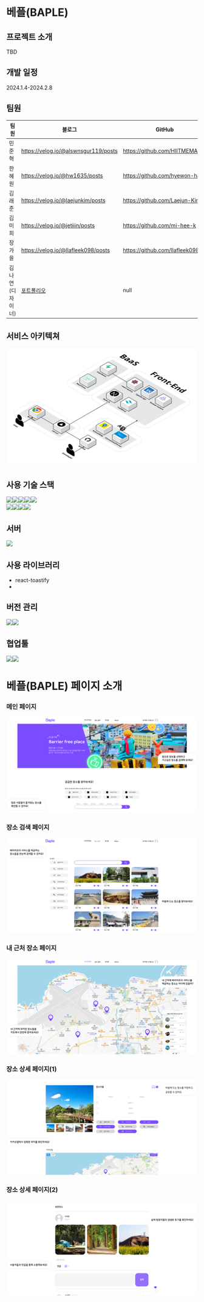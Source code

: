 # 베플(BAPLE)

## <b>프로젝트 소개</b>

TBD

## <b>개발 일정</b>

2024.1.4-2024.2.8

## <b>팀원</b>

| 팀원             | 블로그                                                                                           | GitHub                         |
| ---------------- | ------------------------------------------------------------------------------------------------ | ------------------------------ |
| 민준혁           | https://velog.io/@alswnsgur119/posts                                                             | https://github.com/HIITMEMARIO |
| 한혜원           | https://velog.io/@hw1635/posts                                                                   | https://github.com/hyewon-han  |
| 김래준           | https://velog.io/@laejunkim/posts                                                                | https://github.com/Laejun-Kim  |
| 김미희           | https://velog.io/@jetiiin/posts                                                                  | https://github.com/mi-hee-k    |
| 장가을           | https://velog.io/@llafleek098/posts                                                              | https://github.com/llafleek098 |
| 김나연(디자이너) | [포트폴리오](https://drive.google.com/file/d/1ZsFNEgxyDaVpqj3sslSyUkXrASFdGNHm/view?usp=sharing) | null                           |

## <b>서비스 아키텍쳐</b>

<img src="./public/images/service-architecture.png">

## <b>사용 기술 스택</b>

<img src="https://img.shields.io/badge/HTML5-E34F26?style=for-the-badge&logo=html5&logoColor=white"><img src="https://img.shields.io/badge/CSS3-1572B6?style=for-the-badge&logo=css3&logoColor=white"><img src="https://img.shields.io/badge/JavaScript-323330?style=for-the-badge&logo=javascript&logoColor=F7DF1E"><img src="https://img.shields.io/badge/React-20232A?style=for-the-badge&logo=react&logoColor=61DAFB"><img src="https://img.shields.io/badge/TypeScript-007ACC?style=for-the-badge&logo=typescript&logoColor=white"><br/>
<img src="https://img.shields.io/badge/Tailwind_CSS-38B2AC?style=for-the-badge&logo=tailwind-css&logoColor=white"><img src="https://img.shields.io/badge/React_Query-FF4154?style=for-the-badge&logo=React_Query&logoColor=white"><img src="https://img.shields.io/badge/next%20js-000000?style=for-the-badge&logo=nextdotjs&logoColor=white"><img src="https://img.shields.io/badge/Redux-593D88?style=for-the-badge&logo=redux&logoColor=white">

## 서버

 <img src="https://img.shields.io/badge/Supabase-181818?style=for-the-badge&logo=supabase&logoColor=white">

## 사용 라이브러리

- react-toastify
-

## <b>버전 관리</b>

<img src="https://img.shields.io/badge/GitHub-100000?style=for-the-badge&logo=github&logoColor=white"><img src="https://img.shields.io/badge/GIT-E44C30?style=for-the-badge&logo=git&logoColor=white">

## 협업툴

<img src="https://img.shields.io/badge/Figma-F24E1E?style=for-the-badge&logo=figma&logoColor=white"><img src="https://img.shields.io/badge/Slack-4A154B?style=for-the-badge&logo=slack&logoColor=white">

# 베플(BAPLE) 페이지 소개

### 메인 페이지

<img src="./public/images/aboutPage/Carousel1.png">

### 장소 검색 페이지

<img src="./public/images/aboutPage/Carousel2.png">

### 내 근처 장소 페이지

<img src="./public/images/aboutPage/Carousel3.png">

### 장소 상세 페이지(1)

<img src="./public/images/aboutPage/Carousel4.png">

### 장소 상세 페이지(2)

<img src="./public/images/aboutPage/Carousel5.png">
